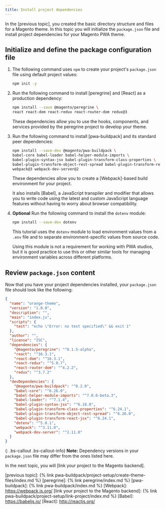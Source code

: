 ```yaml
---
title: Install project dependencies
---
```


In the [previous topic], you created the basic directory structure and files for a Magento theme.
In this topic you will initialize the `package.json` file and install project dependencies for your Magento PWA theme.

## Initialize and define the package configuration file

1. The following command uses `npm` to create your project's `package.json` file using default project values:

   ``` bash
   npm init -y
   ```

1. Run the following command to install [peregrine] and [React] as a production dependency:

   ``` bash
   npm install --save @magento/peregrine \
   react react-dom react-redux react-router-dom redux@3
   ```

   These dependencies allow you to use the hooks, components, and services provided by the peregrine project to develop your theme.

1. Run the following command to install [pwa-buildpack] and its standard peer dependencies:

   ``` bash
   npm install --save-dev @magento/pwa-buildpack \
   babel-core babel-loader babel-helper-module-imports \
   babel-plugin-syntax-jsx babel-plugin-transform-class-properties \
   babel-plugin-transform-object-rest-spread babel-plugin-transform-react-jsx \
   webpack@3 webpack-dev-server@2
   ```

   These dependencies allow you to create a [Webpack]-based build environment for your project.

   It also installs [Babel], a JavaScript transpiler and modifier that allows you to write code using the latest and custom JavaScript language features without having to worry about browser compatibility.

1. **Optional** Run the following command to install the `dotenv` module:

   ``` bash
   npm install --save-dev dotenv
   ```

   This tutorial uses the `dotenv` module to load environment values from a `.env` file and to separate environment-specific values from source code.

   Using this module is not a requirement for working with PWA studios, but
   it is good practice to use this or other similar tools for managing environment variables across different platforms.

## Review `package.json` content

Now that you have your project dependencies installed, your `package.json` file should look like the following:

``` json
{
  "name": "orange-theme",
  "version": "1.0.0",
  "description": "",
  "main": "index.js",
  "scripts": {
    "test": "echo \"Error: no test specified\" && exit 1"
  },
  "author": "",
  "license": "ISC",
  "dependencies": {
    "@magento/peregrine": "^0.1.5-alpha",
    "react": "^16.3.1",
    "react-dom": "^16.3.1",
    "react-redux": "^5.0.7",
    "react-router-dom": "^4.2.2",
    "redux": "^3.7.2"
  },
  "devDependencies": {
    "@magento/pwa-buildpack": "^0.2.0",
    "babel-core": "^6.26.0",
    "babel-helper-module-imports": "^7.0.0-beta.3",
    "babel-loader": "^7.1.4",
    "babel-plugin-syntax-jsx": "^6.18.0",
    "babel-plugin-transform-class-properties": "^6.24.1",
    "babel-plugin-transform-object-rest-spread": "^6.26.0",
    "babel-plugin-transform-react-jsx": "^6.24.1",
    "dotenv": "^5.0.1",
    "webpack": "^3.11.0",
    "webpack-dev-server": "^2.11.0"
  }
}
```

{: .bs-callout .bs-callout-info}
**Note:**
Dependency versions in your `package.json` file may differ from the ones listed here.

In the next topic, you will [link your project to the Magento backend].

[previous topic]: {% link pwa-buildpack/project-setup/create-theme-files/index.md %}
[peregrine]: {% link peregrine/index.md %}
[pwa-buildpack]: {% link pwa-buildpack/index.md %}
[Webpack]: https://webpack.js.org/
[link your project to the Magento backend]: {% link pwa-buildpack/project-setup/link-project/index.md %}
[Babel]: https://babeljs.io/
[React]: http://reactjs.org/
